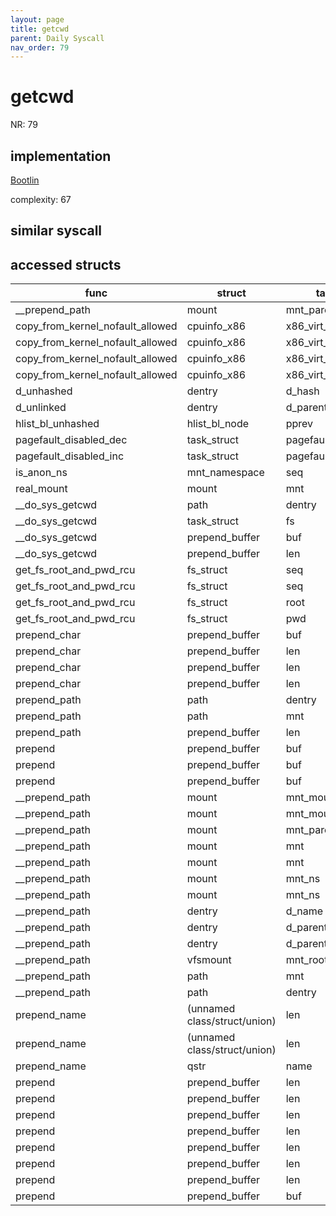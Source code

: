 ```yaml
---
layout: page
title: getcwd
parent: Daily Syscall
nav_order: 79
---
```

        

# getcwd
NR: 79

## implementation
[Bootlin](https://elixir.bootlin.com/linux/v6.14.7/source/fs/d_path.c#L412)

complexity: 67


## similar syscall


## accessed structs

|func|struct|target|location|has_read|has_write|
|--|--|--|--|--|--|
|__prepend_path|mount|mnt_parent|https://elixir.bootlin.com/linux/v6.14.7/source/fs/d_path.c#L111|false|false|
|copy_from_kernel_nofault_allowed|cpuinfo_x86|x86_virt_bits|https://elixir.bootlin.com/linux/v6.14.7/source/arch/x86/mm/maccess.c#L33|true|true|
|copy_from_kernel_nofault_allowed|cpuinfo_x86|x86_virt_bits|https://elixir.bootlin.com/linux/v6.14.7/source/arch/x86/mm/maccess.c#L36|true|true|
|copy_from_kernel_nofault_allowed|cpuinfo_x86|x86_virt_bits|https://elixir.bootlin.com/linux/v6.14.7/source/arch/x86/mm/maccess.c#L33|true|true|
|copy_from_kernel_nofault_allowed|cpuinfo_x86|x86_virt_bits|https://elixir.bootlin.com/linux/v6.14.7/source/arch/x86/mm/maccess.c#L36|true|true|
|d_unhashed|dentry|d_hash|https://elixir.bootlin.com/linux/v6.14.7/source/include/linux/dcache.h#L366|false|false|
|d_unlinked|dentry|d_parent|https://elixir.bootlin.com/linux/v6.14.7/source/include/linux/dcache.h#L371|true|true|
|hlist_bl_unhashed|hlist_bl_node|pprev|https://elixir.bootlin.com/linux/v6.14.7/source/include/linux/list_bl.h#L54|true|true|
|pagefault_disabled_dec|task_struct|pagefault_disabled|https://elixir.bootlin.com/linux/v6.14.7/source/include/linux/uaccess.h#L249|true|true|
|pagefault_disabled_inc|task_struct|pagefault_disabled|https://elixir.bootlin.com/linux/v6.14.7/source/include/linux/uaccess.h#L244|true|true|
|is_anon_ns|mnt_namespace|seq|https://elixir.bootlin.com/linux/v6.14.7/source/fs/mount.h#L151|true|true|
|real_mount|mount|mnt|https://elixir.bootlin.com/linux/v6.14.7/source/fs/mount.h#L92|true|true|
|__do_sys_getcwd|path|dentry|https://elixir.bootlin.com/linux/v6.14.7/source/fs/d_path.c#L424|true|true|
|__do_sys_getcwd|task_struct|fs|https://elixir.bootlin.com/linux/v6.14.7/source/fs/d_path.c#L422|true|true|
|__do_sys_getcwd|prepend_buffer|buf|https://elixir.bootlin.com/linux/v6.14.7/source/fs/d_path.c#L441|true|true|
|__do_sys_getcwd|prepend_buffer|len|https://elixir.bootlin.com/linux/v6.14.7/source/fs/d_path.c#L436|true|true|
|get_fs_root_and_pwd_rcu|fs_struct|seq|https://elixir.bootlin.com/linux/v6.14.7/source/fs/d_path.c#L391|false|false|
|get_fs_root_and_pwd_rcu|fs_struct|seq|https://elixir.bootlin.com/linux/v6.14.7/source/fs/d_path.c#L388|false|false|
|get_fs_root_and_pwd_rcu|fs_struct|root|https://elixir.bootlin.com/linux/v6.14.7/source/fs/d_path.c#L389|true|true|
|get_fs_root_and_pwd_rcu|fs_struct|pwd|https://elixir.bootlin.com/linux/v6.14.7/source/fs/d_path.c#L390|true|true|
|prepend_char|prepend_buffer|buf|https://elixir.bootlin.com/linux/v6.14.7/source/fs/d_path.c#L30|true|true|
|prepend_char|prepend_buffer|len|https://elixir.bootlin.com/linux/v6.14.7/source/fs/d_path.c#L33|false|false|
|prepend_char|prepend_buffer|len|https://elixir.bootlin.com/linux/v6.14.7/source/fs/d_path.c#L28|true|true|
|prepend_char|prepend_buffer|len|https://elixir.bootlin.com/linux/v6.14.7/source/fs/d_path.c#L29|true|true|
|prepend_path|path|dentry|https://elixir.bootlin.com/linux/v6.14.7/source/fs/d_path.c#L172|true|true|
|prepend_path|path|mnt|https://elixir.bootlin.com/linux/v6.14.7/source/fs/d_path.c#L172|true|true|
|prepend_path|prepend_buffer|len|https://elixir.bootlin.com/linux/v6.14.7/source/fs/d_path.c#L192|true|true|
|prepend|prepend_buffer|buf|https://elixir.bootlin.com/linux/v6.14.7/source/fs/d_path.c#L68|true|true|
|prepend|prepend_buffer|buf|https://elixir.bootlin.com/linux/v6.14.7/source/fs/d_path.c#L76|true|true|
|prepend|prepend_buffer|buf|https://elixir.bootlin.com/linux/v6.14.7/source/fs/d_path.c#L67|true|true|
|__prepend_path|mount|mnt_mountpoint|https://elixir.bootlin.com/linux/v6.14.7/source/fs/d_path.c#L115|true|true|
|__prepend_path|mount|mnt_mountpoint|https://elixir.bootlin.com/linux/v6.14.7/source/fs/d_path.c#L115|false|false|
|__prepend_path|mount|mnt_parent|https://elixir.bootlin.com/linux/v6.14.7/source/fs/d_path.c#L111|true|true|
|__prepend_path|mount|mnt|https://elixir.bootlin.com/linux/v6.14.7/source/fs/d_path.c#L110|true|true|
|__prepend_path|mount|mnt|https://elixir.bootlin.com/linux/v6.14.7/source/fs/d_path.c#L107|false|false|
|__prepend_path|mount|mnt_ns|https://elixir.bootlin.com/linux/v6.14.7/source/fs/d_path.c#L120|true|true|
|__prepend_path|mount|mnt_ns|https://elixir.bootlin.com/linux/v6.14.7/source/fs/d_path.c#L120|false|false|
|__prepend_path|dentry|d_name|https://elixir.bootlin.com/linux/v6.14.7/source/fs/d_path.c#L133|false|false|
|__prepend_path|dentry|d_parent|https://elixir.bootlin.com/linux/v6.14.7/source/fs/d_path.c#L108|true|true|
|__prepend_path|dentry|d_parent|https://elixir.bootlin.com/linux/v6.14.7/source/fs/d_path.c#L108|false|false|
|__prepend_path|vfsmount|mnt_root|https://elixir.bootlin.com/linux/v6.14.7/source/fs/d_path.c#L110|true|true|
|__prepend_path|path|mnt|https://elixir.bootlin.com/linux/v6.14.7/source/fs/d_path.c#L107|true|true|
|__prepend_path|path|dentry|https://elixir.bootlin.com/linux/v6.14.7/source/fs/d_path.c#L107|true|true|
|prepend_name|(unnamed class/struct/union)|len|https://elixir.bootlin.com/linux/v6.14.7/source/fs/d_path.c#L99|true|true|
|prepend_name|(unnamed class/struct/union)|len|https://elixir.bootlin.com/linux/v6.14.7/source/fs/d_path.c#L99|false|false|
|prepend_name|qstr|name|https://elixir.bootlin.com/linux/v6.14.7/source/fs/d_path.c#L98|false|false|
|prepend|prepend_buffer|len|https://elixir.bootlin.com/linux/v6.14.7/source/fs/d_path.c#L74|true|true|
|prepend|prepend_buffer|len|https://elixir.bootlin.com/linux/v6.14.7/source/fs/d_path.c#L68|true|true|
|prepend|prepend_buffer|len|https://elixir.bootlin.com/linux/v6.14.7/source/fs/d_path.c#L67|true|true|
|prepend|prepend_buffer|len|https://elixir.bootlin.com/linux/v6.14.7/source/fs/d_path.c#L66|true|true|
|prepend|prepend_buffer|len|https://elixir.bootlin.com/linux/v6.14.7/source/fs/d_path.c#L64|true|true|
|prepend|prepend_buffer|len|https://elixir.bootlin.com/linux/v6.14.7/source/fs/d_path.c#L60|true|true|
|prepend|prepend_buffer|len|https://elixir.bootlin.com/linux/v6.14.7/source/fs/d_path.c#L69|false|false|
|prepend|prepend_buffer|buf|https://elixir.bootlin.com/linux/v6.14.7/source/fs/d_path.c#L75|true|true|
